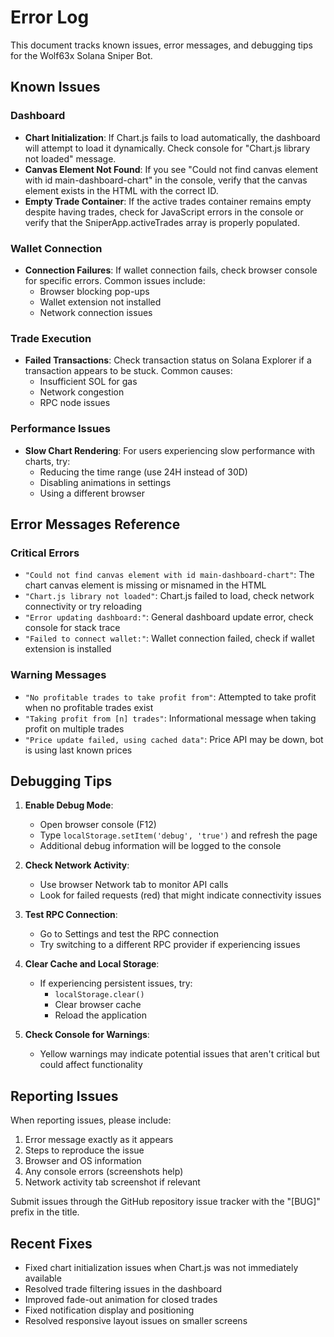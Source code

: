 # Error Log

This document tracks known issues, error messages, and debugging tips for the Wolf63x Solana Sniper Bot.

## Known Issues

### Dashboard

- **Chart Initialization**: If Chart.js fails to load automatically, the dashboard will attempt to load it dynamically. Check console for "Chart.js library not loaded" message.
- **Canvas Element Not Found**: If you see "Could not find canvas element with id main-dashboard-chart" in the console, verify that the canvas element exists in the HTML with the correct ID.
- **Empty Trade Container**: If the active trades container remains empty despite having trades, check for JavaScript errors in the console or verify that the SniperApp.activeTrades array is properly populated.

### Wallet Connection

- **Connection Failures**: If wallet connection fails, check browser console for specific errors. Common issues include:
  - Browser blocking pop-ups
  - Wallet extension not installed
  - Network connection issues

### Trade Execution

- **Failed Transactions**: Check transaction status on Solana Explorer if a transaction appears to be stuck. Common causes:
  - Insufficient SOL for gas
  - Network congestion
  - RPC node issues

### Performance Issues

- **Slow Chart Rendering**: For users experiencing slow performance with charts, try:
  - Reducing the time range (use 24H instead of 30D)
  - Disabling animations in settings
  - Using a different browser

## Error Messages Reference

### Critical Errors

- `"Could not find canvas element with id main-dashboard-chart"`: The chart canvas element is missing or misnamed in the HTML
- `"Chart.js library not loaded"`: Chart.js failed to load, check network connectivity or try reloading
- `"Error updating dashboard:"`: General dashboard update error, check console for stack trace
- `"Failed to connect wallet:"`: Wallet connection failed, check if wallet extension is installed

### Warning Messages

- `"No profitable trades to take profit from"`: Attempted to take profit when no profitable trades exist
- `"Taking profit from [n] trades"`: Informational message when taking profit on multiple trades
- `"Price update failed, using cached data"`: Price API may be down, bot is using last known prices

## Debugging Tips

1. **Enable Debug Mode**:
   - Open browser console (F12)
   - Type `localStorage.setItem('debug', 'true')` and refresh the page
   - Additional debug information will be logged to the console

2. **Check Network Activity**:
   - Use browser Network tab to monitor API calls
   - Look for failed requests (red) that might indicate connectivity issues

3. **Test RPC Connection**:
   - Go to Settings and test the RPC connection
   - Try switching to a different RPC provider if experiencing issues

4. **Clear Cache and Local Storage**:
   - If experiencing persistent issues, try:
     - `localStorage.clear()`
     - Clear browser cache
     - Reload the application

5. **Check Console for Warnings**:
   - Yellow warnings may indicate potential issues that aren't critical but could affect functionality

## Reporting Issues

When reporting issues, please include:

1. Error message exactly as it appears
2. Steps to reproduce the issue
3. Browser and OS information
4. Any console errors (screenshots help)
5. Network activity tab screenshot if relevant

Submit issues through the GitHub repository issue tracker with the "[BUG]" prefix in the title.

## Recent Fixes

- Fixed chart initialization issues when Chart.js was not immediately available
- Resolved trade filtering issues in the dashboard
- Improved fade-out animation for closed trades
- Fixed notification display and positioning
- Resolved responsive layout issues on smaller screens 